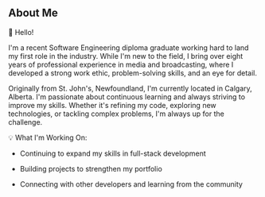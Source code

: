 ## About Me

👋 Hello!

I'm a recent Software Engineering diploma graduate working hard to land my first role in the industry. While I'm new to the field, I bring over eight years of professional experience in media and broadcasting, where I developed a strong work ethic, problem-solving skills, and an eye for detail.

Originally from St. John's, Newfoundland, I'm currently located in Calgary, Alberta. I'm passionate about continuous learning and always striving to improve my skills. Whether it's refining my code, exploring new technologies, or tackling complex problems, I'm always up for the challenge.

💡 What I'm Working On:

- Continuing to expand my skills in full-stack development

- Building projects to strengthen my portfolio

- Connecting with other developers and learning from the community

